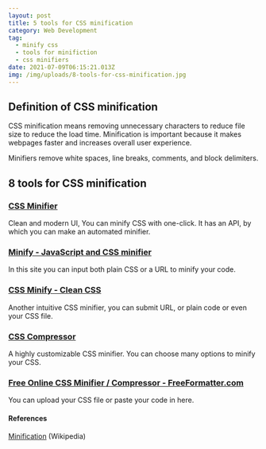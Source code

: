 ```yaml
---
layout: post
title: 5 tools for CSS minification
category: Web Development
tag:
  - minify css
  - tools for minifiction
  - css minifiers
date: 2021-07-09T06:15:21.013Z
img: /img/uploads/8-tools-for-css-minification.jpg
---
```

## Definition of CSS minification

CSS minification means removing unnecessary characters to reduce file size to reduce the load time. Minification is important because it makes webpages faster and increases overall user experience.

Minifiers remove white spaces, line breaks, comments, and block delimiters. 

## 8 tools for CSS minification

### [CSS Minifier](https://cssminifier.com/)

Clean and modern UI,  You can minify CSS with one-click. It has an API, by which you can make an automated minifier. 

### [Minify - JavaScript and CSS minifier](https://www.minifier.org/)

In this site you can input both plain CSS or a URL to minify your code. 

### [CSS Minify - Clean CSS](https://www.cleancss.com/css-minify/)

Another intuitive CSS minifier, you can submit URL, or plain code or even your CSS file.

### [CSS Compressor](https://csscompressor.com/)

A highly customizable CSS minifier. You can choose many options to minify your CSS.

### [Free Online CSS Minifier / Compressor - FreeFormatter.com](https://www.freeformatter.com/css-minifier.html)

You can upload your CSS file or paste your code in here.



#### References

[Minification](http://en.wikipedia.org/wiki/Minification_(programming)) (Wikipedia)